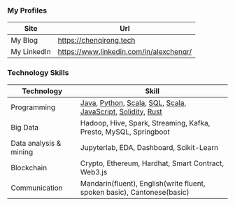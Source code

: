 ### My Profiles

| Site      | Url |
| ----------- | ----------- |
| My Blog      | https://chenqirong.tech       |
| My LinkedIn   | https://www.linkedin.com/in/alexchenqr/        |

### Technology Skills

| Technology      | Skill |
| ----------- | ----------- |
| Programming      | <a href="https://chenqirong.tech/tags/Java" target="_blank">Java</a>, <a href="https://chenqirong.tech/tags/Python" target="_blank">Python</a>, <a href="https://chenqirong.tech/tags/Scala" target="_blank">Scala</a>, <a href="https://chenqirong.tech/tags/SQL" target="_blank">SQL</a>, <a href="https://chenqirong.tech/tags/Scala" target="_blank">Scala</a>, <a href="https://chenqirong.tech/tags/JavaScript" target="_blank">JavaScript</a>, <a href="https://chenqirong.tech/tags/Solidity" target="_blank">Solidity</a>, <a href="https://chenqirong.tech/tags/Rust" target="_blank">Rust</a>|
| Big Data   | Hadoop, Hive, Spark, Streaming, Kafka, Presto, MySQL, Springboot |
| Data analysis & mining   | Jupyterlab, EDA, Dashboard, Scikit-Learn |
| Blockchain | Crypto, Ethereum, Hardhat, Smart Contract, Web3.js |
| Communication | Mandarin(fluent), English(write fluent, spoken basic), Cantonese(basic) |
